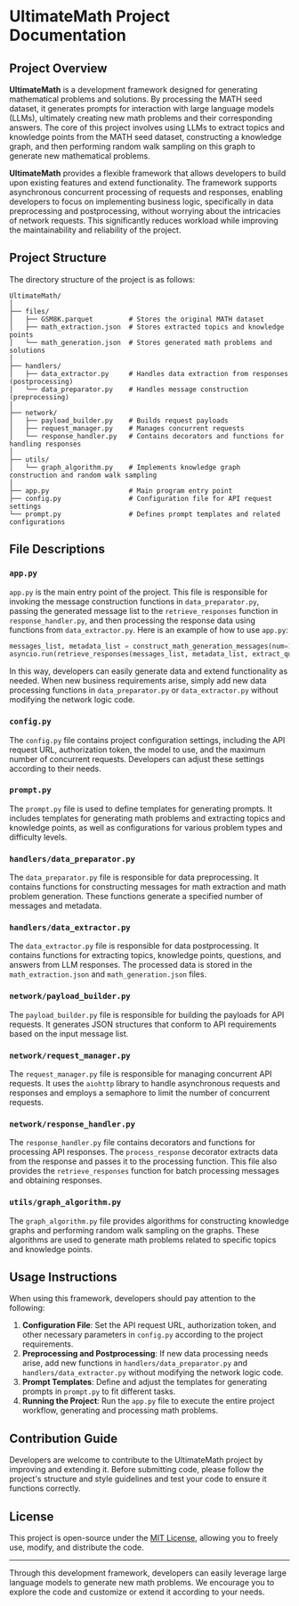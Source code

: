 # UltimateMath Project Documentation

## Project Overview

**UltimateMath** is a development framework designed for generating mathematical problems and solutions. By processing the MATH seed dataset, it generates prompts for interaction with large language models (LLMs), ultimately creating new math problems and their corresponding answers. The core of this project involves using LLMs to extract topics and knowledge points from the MATH seed dataset, constructing a knowledge graph, and then performing random walk sampling on this graph to generate new mathematical problems.

**UltimateMath** provides a flexible framework that allows developers to build upon existing features and extend functionality. The framework supports asynchronous concurrent processing of requests and responses, enabling developers to focus on implementing business logic, specifically in data preprocessing and postprocessing, without worrying about the intricacies of network requests. This significantly reduces workload while improving the maintainability and reliability of the project.

## Project Structure

The directory structure of the project is as follows:

```
UltimateMath/
│
├── files/
│   ├── GSM8K.parquet         # Stores the original MATH dataset
│   ├── math_extraction.json  # Stores extracted topics and knowledge points
│   └── math_generation.json  # Stores generated math problems and solutions
│
├── handlers/
│   ├── data_extractor.py     # Handles data extraction from responses (postprocessing)
│   └── data_preparator.py    # Handles message construction (preprocessing)
│
├── network/
│   ├── payload_builder.py    # Builds request payloads
│   ├── request_manager.py    # Manages concurrent requests
│   └── response_handler.py   # Contains decorators and functions for handling responses
│
├── utils/
│   └── graph_algorithm.py    # Implements knowledge graph construction and random walk sampling
│
├── app.py                    # Main program entry point
├── config.py                 # Configuration file for API request settings
└── prompt.py                 # Defines prompt templates and related configurations
```

## File Descriptions

### `app.py`

`app.py` is the main entry point of the project. This file is responsible for invoking the message construction functions in `data_preparator.py`, passing the generated message list to the `retrieve_responses` function in `response_handler.py`, and then processing the response data using functions from `data_extractor.py`. Here is an example of how to use `app.py`:

```python
messages_list, metadata_list = construct_math_generation_messages(num=100)
asyncio.run(retrieve_responses(messages_list, metadata_list, extract_question_and_answer))
```

In this way, developers can easily generate data and extend functionality as needed. When new business requirements arise, simply add new data processing functions in `data_preparator.py` or `data_extractor.py` without modifying the network logic code.

### `config.py`

The `config.py` file contains project configuration settings, including the API request URL, authorization token, the model to use, and the maximum number of concurrent requests. Developers can adjust these settings according to their needs.

### `prompt.py`

The `prompt.py` file is used to define templates for generating prompts. It includes templates for generating math problems and extracting topics and knowledge points, as well as configurations for various problem types and difficulty levels.

### `handlers/data_preparator.py`

The `data_preparator.py` file is responsible for data preprocessing. It contains functions for constructing messages for math extraction and math problem generation. These functions generate a specified number of messages and metadata.

### `handlers/data_extractor.py`

The `data_extractor.py` file is responsible for data postprocessing. It contains functions for extracting topics, knowledge points, questions, and answers from LLM responses. The processed data is stored in the `math_extraction.json` and `math_generation.json` files.

### `network/payload_builder.py`

The `payload_builder.py` file is responsible for building the payloads for API requests. It generates JSON structures that conform to API requirements based on the input message list.

### `network/request_manager.py`

The `request_manager.py` file is responsible for managing concurrent API requests. It uses the `aiohttp` library to handle asynchronous requests and responses and employs a semaphore to limit the number of concurrent requests.

### `network/response_handler.py`

The `response_handler.py` file contains decorators and functions for processing API responses. The `process_response` decorator extracts data from the response and passes it to the processing function. This file also provides the `retrieve_responses` function for batch processing messages and obtaining responses.

### `utils/graph_algorithm.py`

The `graph_algorithm.py` file provides algorithms for constructing knowledge graphs and performing random walk sampling on the graphs. These algorithms are used to generate math problems related to specific topics and knowledge points.

## Usage Instructions

When using this framework, developers should pay attention to the following:

1. **Configuration File**: Set the API request URL, authorization token, and other necessary parameters in `config.py` according to the project requirements.
2. **Preprocessing and Postprocessing**: If new data processing needs arise, add new functions in `handlers/data_preparator.py` and `handlers/data_extractor.py` without modifying the network logic code.
3. **Prompt Templates**: Define and adjust the templates for generating prompts in `prompt.py` to fit different tasks.
4. **Running the Project**: Run the `app.py` file to execute the entire project workflow, generating and processing math problems.

## Contribution Guide

Developers are welcome to contribute to the UltimateMath project by improving and extending it. Before submitting code, please follow the project's structure and style guidelines and test your code to ensure it functions correctly.

## License

This project is open-source under the [MIT License](LICENSE), allowing you to freely use, modify, and distribute the code.

---

Through this development framework, developers can easily leverage large language models to generate new math problems. We encourage you to explore the code and customize or extend it according to your needs.